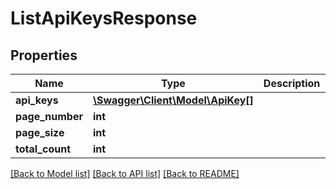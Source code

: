 # ListApiKeysResponse

## Properties
Name | Type | Description | Notes
------------ | ------------- | ------------- | -------------
**api_keys** | [**\Swagger\Client\Model\ApiKey[]**](ApiKey.md) |  | 
**page_number** | **int** |  | 
**page_size** | **int** |  | 
**total_count** | **int** |  | 

[[Back to Model list]](../../README.md#documentation-for-models) [[Back to API list]](../../README.md#documentation-for-api-endpoints) [[Back to README]](../../README.md)

